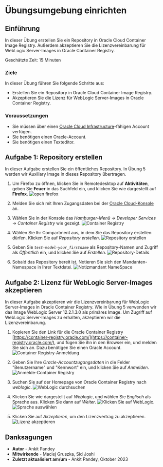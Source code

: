 # Übungsumgebung einrichten

## Einführung

In dieser Übung erstellen Sie ein Repository in Oracle Cloud Container Image Registry. Außerdem akzeptieren Sie die Lizenzvereinbarung für WebLogic Server-Images in Oracle Container Registry.

Geschätzte Zeit: 15 Minuten

### Ziele

In dieser Übung führen Sie folgende Schritte aus:

*   Erstellen Sie ein Repository in Oracle Cloud Container Image Registry.
*   Akzeptieren Sie die Lizenz für WebLogic Server-Images in Oracle Container Registry.

### Voraussetzungen

*   Sie müssen über einen [Oracle Cloud Infrastructure](https://cloud.oracle.com/en_US/cloud-infrastructure)\-fähigen Account verfügen.
*   Sie benötigen einen Oracle-Account.
*   Sie benötigen einen Texteditor.

## Aufgabe 1: Repository erstellen

In dieser Aufgabe erstellen Sie ein öffentliches Repository. In Übung 5 werden wir Auxiliary Image in dieses Repository übertragen.

1.  Um Firefox zu öffnen, klicken Sie in Remotedesktop auf **Aktivitäten**, geben Sie **Feuer** in das Suchfeld ein, und klicken Sie wie dargestellt auf **Firefox**. ![open firefox](images/open-firefox.png)
    
2.  Melden Sie sich mit Ihren Zugangsdaten bei der [Oracle Cloud-Konsole](https://cloud.oracle.com) an.
    
3.  Wählen Sie in der Konsole das _Hamburger-Menü_ -> _Developer Services_ -> _Container Registry_ wie gezeigt. ![Container Registry](images/container-registry.png)
    
4.  Wählen Sie Ihr Compartment aus, in dem Sie das Repository erstellen dürfen. Klicken Sie auf _Repository erstellen_. ![Repository erstellen](images/create-repository.png)
    
5.  Geben Sie _`test-model-your_firstname`_ als Repository-Namen und Zugriff als _Öffentlich_ ein, und klicken Sie auf _Erstellen_. ![Repository-Details](images/repository-details.png)
    
6.  Sobald das Repository bereit ist. Notieren Sie sich den Mandanten-Namespace in Ihrer Textdatei. ![Notizmandant NameSpace](images/tenancy-namespace.png)
    

## Aufgabe 2: Lizenz für WebLogic Server-Images akzeptieren

In dieser Aufgabe akzeptieren wir die Lizenzvereinbarung für WebLogic Server-Images in Oracle Container Registry. Wie in Übung 5 verwenden wir das Image WebLogic Server 12.2.1.3.0 als primäres Image. Um Zugriff auf WebLogic Server-Images zu erhalten, akzeptieren wir die Lizenzvereinbarung.

1.  Kopieren Sie den Link für die Oracle Container Registry [https://container-registry.oracle.com/](https://container-registry.oracle.com/), und fügen Sie ihn in den Browser ein, und melden Sie sich an. Dazu benötigen Sie einen Oracle Account. ![Container Registry-Anmeldung](images/container-registry-sign-in.png)
    
2.  Geben Sie Ihre _Oracle-Accountzugangsdaten_ in die Felder "Benutzername" und "Kennwort" ein, und klicken Sie auf _Anmelden_. ![Anmelde-Container Registry](images/login-container-registry.png)
    
3.  Suchen Sie auf der Homepage von Oracle Container Registry nach _weblogic_. ![WebLogic durchsuchen](images/search-weblogic.png)
    
4.  Klicken Sie wie dargestellt auf _Weblogic_, und wählen Sie _Englisch_ als Sprache aus. Klicken Sie dann auf _Weiter_. ![Klicken Sie auf WebLogic.](images/click-weblogic.png) ![Sprache auswählen](images/select-language.png)
    
5.  Klicken Sie auf _Akzeptieren_, um den Lizenzvertrag zu akzeptieren. ![Lizenz akzeptieren](images/accept-license.png)
    

## Danksagungen

*   **Autor** - Ankit Pandey
*   **Mitwirkende** - Maciej Gruszka, Sid Joshi
*   **Zuletzt aktualisiert am/um** - Ankit Pandey, Oktober 2023
